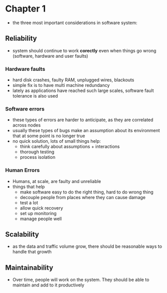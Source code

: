 # Chapter 1

* the three most important considerations in software system:

## Reliability
* system should continue to work __corectly__ even when things go wrong (software, hardware and user faults)

### Hardware faults
* hard disk crashes, faulty RAM, unplugged wires, blackouts
* simple fix is to have multi machine redundancy
* lately as applications have reached such large scales, software fault tolerance is also used 

### Software errors
* these types of errors are harder to anticipate, as they are correlated across nodes
* usually these types of bugs make an assumption about its environment that at some point is no longer true
* no quick solution, lots of small things help:
  * think carefully about assumptions + interactions
  * thorough testing
  * process isolation

### Human Errors
* Humans, at scale, are faulty and unreliable
* things that help
  * make software easy to do the right thing, hard to do wrong thing
  * decouple people from places where they can cause damage
  * test a lot
  * allow quick recovery
  * set up monitoring
  * manage people well


## Scalability
* as the data and traffic volume grow, there should be reasonable ways to handle that growth

## Maintainability
* Over time, people will work on the system. They should be able to maintain and add to it productively